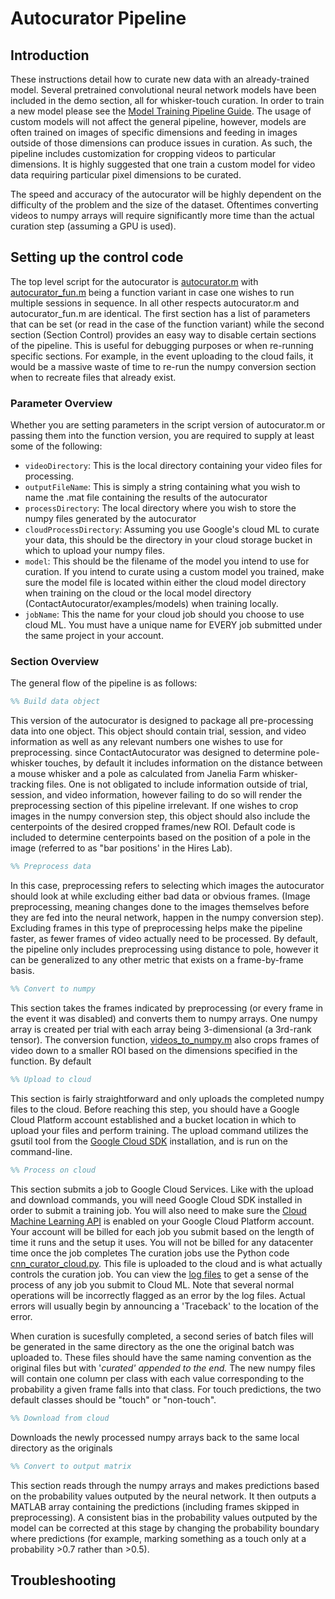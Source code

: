 # Autocurator Pipeline

## Introduction
These instructions detail how to curate new data with an already-trained model. Several pretrained convolutional neural network models have been included in the demo section, all for whisker-touch curation. In order to train a new model please see the [Model Training Pipeline Guide](https://github.com/jonathansy/ContactAutocurator/blob/master/docs/Training_Pipeline_Documentation.md). The usage of custom models will not affect the general pipeline, however, models are often trained on images of specific dimensions and feeding in images outside of those dimensions can produce issues in curation. As such, the pipeline includes customization for cropping videos to particular dimensions. It is highly suggested that one train a custom model for video data requiring particular pixel dimensions to be curated. 

The speed and accuracy of the autocurator will be highly dependent on the difficulty of the problem and the size of the dataset. Oftentimes converting videos to numpy arrays will require significantly more time than the actual curation step (assuming a GPU is used). 

## Setting up the control code
The top level script for the autocurator is [autocurator.m](https://github.com/jonathansy/ContactAutocurator/blob/master/autocurator/autocurator.m) with [autocurator_fun.m]() being a function variant in case one wishes to run multiple sessions in sequence. In all other respects autocurator.m and autocurator_fun.m are identical. The first section has a list of parameters that can be set (or read in the case of the function variant) while the second section (Section Control) provides an easy way to disable certain sections of the pipeline. This is useful for debugging purposes or when re-running specific sections. For example, in the event uploading to the cloud fails, it would be a massive waste of time to re-run the numpy conversion section when to recreate files that already exist. 

### Parameter Overview
Whether you are setting parameters in the script version of autocurator.m or passing them into the function version, you are required to supply at least some of the following:
* ```videoDirectory```: This is the local directory containing your video files for processing.
* ```outputFileName```: This is simply a string containing what you wish to name the .mat file containing the results of the autocurator
* ```processDirectory```: The local directory where you wish to store the numpy files generated by the autocurator
* ```cloudProcessDirectory```: Assuming you use Google's cloud ML to curate your data, this should be the directory in your cloud storage bucket in which to upload your numpy files.  
* ```model```: This should be the filename of the model you intend to use for curation. If you intend to curate using a custom model you trained, make sure the model file is located within either the cloud model directory when training on the cloud or the local model directory (ContactAutocurator/examples/models) when training locally. 
* ```jobName```: This the name for your cloud job should you choose to use cloud ML. You must have a unique name for EVERY job submitted under the same project in your account.  

### Section Overview
The general flow of the pipeline is as follows:

```matlab
%% Build data object
```
This version of the autocurator is designed to package all pre-processing data into one object. This object should contain trial, session, and video information as well as any relevant numbers one wishes to use for preprocessing. since ContactAutocurator was designed to determine pole-whisker touches, by default it includes information on the distance between a mouse whisker and a pole as calculated from Janelia Farm whisker-tracking files. One is not obligated to include information outside of trial, session, and video information, however failing to do so will render the preprocessing section of this pipeline irrelevant. If one wishes to crop images in the numpy conversion step, this object should also include the centerpoints of the desired cropped frames/new ROI. Default code is included to determine centerpoints based on the position of a pole in the image (referred to as "bar positions' in the Hires Lab). 

```matlab
%% Preprocess data
```
In this case, preprocessing refers to selecting which images the autocurator should look at while excluding either bad data or obvious frames. (Image preprocessing, meaning changes done to the images themselves before they are fed into the neural network, happen in the numpy conversion step). Excluding frames in this type of preprocessing helps make the pipeline faster, as fewer frames of video actually need to be processed. By default, the pipeline only includes preprocessing using distance to pole, however it can be generalized to any other metric that exists on a frame-by-frame basis. 

```matlab
%% Convert to numpy
```
This section takes the frames indicated by preprocessing (or every frame in the event it was disabled) and converts them to numpy arrays. One numpy array is created per trial with each array being 3-dimensional (a 3rd-rank tensor). The conversion function, [videos_to_numpy.m]() also crops frames of video down to a smaller ROI based on the dimensions specified in the function. By default

```matlab
%% Upload to cloud
```
This section is fairly straightforward and only uploads the completed numpy files to the cloud. Before reaching this step, you should have a Google Cloud Platform account established and a bucket location in which to upload your files and perform training. The upload command utilizes the gsutil tool from the [Google Cloud SDK](https://cloud.google.com/sdk/docs/) installation, and is run on the command-line.

```matlab
%% Process on cloud
```
This section submits a job to Google Cloud Services. Like with the upload and download commands, you will need Google Cloud SDK installed in order to submit a training job. You will also need to make sure the [Cloud Machine Learning API](https://cloud.google.com/ml-engine/docs/tensorflow/getting-started-training-prediction) is enabled on your Google Cloud Platform account. Your account will be billed for each job you submit based on the length of time it runs and the setup it uses. You will not be billed for any datacenter time once the job completes The curation jobs use the Python code [cnn_curator_cloud.py](https://github.com/jonathansy/ContactAutocurator/blob/master/autocurator/cloud/cnn_curator_cloud.py). This file is uploaded to the cloud and is what actually controls the curation job. You can view the [log files](https://console.cloud.google.com/logs/) to get a sense of the process of any job you submit to Cloud ML. Note that several normal operations will be incorrectly flagged as an error by the log files. Actual errors will usually begin by announcing a 'Traceback' to the location of the error. 

When curation is sucesfully completed, a second series of batch files will be generated in the same directory as the one the original batch was uploaded to. These files should have the same naming convention as the original files but with '_curated' appended to the end._ The new numpy files will contain one column per class with each value corresponding to the probability a given frame falls into that class. For touch predictions, the two default classes should be "touch" or "non-touch".  

```matlab
%% Download from cloud
```
Downloads the newly processed numpy arrays back to the same local directory as the originals

```matlab
%% Convert to output matrix
```
This section reads through the numpy arrays and makes predictions based on the probability values outputed by the neural network. It then outputs a MATLAB array containing the predictions (including frames skipped in preprocessing). A consistent bias in the probability values outputed by the model can be corrected at this stage by changing the probability boundary where predictions (for example, marking something as a touch only at a probability >0.7 rather than >0.5).    

## Troubleshooting

